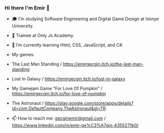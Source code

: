 ### Hi there I'm Emir 👋



- 🎓 I’m studying Software Engineering and Digital Game Design at Istınye University.

- 🔭 Trainee at Only Js Academy.

- 🌱 I’m currently learning Html, CSS, JavaScript, and C#.

- My games:

- The Last Man Standing / https://emirgecgin.itch.io/the-last-man-standing

- Lost In Galaxy / https://emirgecgin.itch.io/lost-in-galaxy

- My Gamejam Game "For Love Of Pumpkin" / https://emirgecgin.itch.io/for-love-of-pumpkin

- The Astronaut / https://play.google.com/store/apps/details?id=com.DefaultCompany.TheAstronaut&gl=TR

- 📫 How to reach me: gecginemir@gmail.com / https://www.linkedin.com/in/emir-ge%C3%A7gin-4355271b0/
